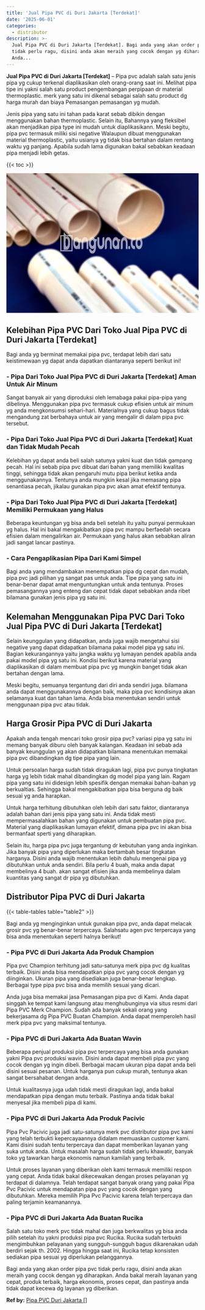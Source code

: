 ```yaml
---
title: 'Jual Pipa PVC di Duri Jakarta [Terdekat]'
date: '2025-06-01'
categories:
  - distributor
description: >-
  Jual Pipa PVC di Duri Jakarta [Terdekat]. Bagi anda yang akan order pipa pvc
  tidak perlu ragu, disini anda akan meraih yang cocok dengan yg diharapkan.
  Anda...
---
```


**Jual Pipa PVC di Duri Jakarta \[Terdekat\]** – Pipa pvc adalah salah satu jenis pipa yg cukup terkenal diaplikasikan oleh orang-orang saat ini. Melihat pipa tipe ini yakni salah satu product pengembangan perpipaan dr material thermoplastic. merk yang satu ini dikenal sebagai salah satu product dg harga murah dan biaya Pemasangan pemasangan yg mudah.

Jenis pipa yang satu ini tahan pada karat sebab dibikin dengan menggunakan bahan thermoplastic. Selain itu, Bahannya yang fleksibel akan menjadikan pipa type ini mudah untuk diaplikasikann. Meski begitu, pipa pvc termasuk miliki sisi negative Walaupun dibuat menggunakan material thermoplastic, yaitu usianya yg tidak bisa bertahan dalam rentang waktu yg panjang. Apabila sudah lama digunakan bakal sebabkan keadaan pipa menjadi lebih getas.

{{< toc >}}

![Jual Pipa PVC di Duri Jakarta [Terdekat]](/images/jaul-pipa-pvc-29.png)

## Kelebihan Pipa PVC Dari Toko Jual Pipa PVC di Duri Jakarta \[Terdekat\]

Bagi anda yg berminat memakai pipa pvc, terdapat lebih dari satu keistimewaan yg dapat anda dapatkan diantaranya seperti berikut ini!

### \- Pipa Dari Toko Jual Pipa PVC di Duri Jakarta \[Terdekat\] Aman Untuk Air Minum

Sangat banyak air yang diproduksi oleh lemabaga pakai pipa-pipa yang dibelinya. Menggunakan pipa pvc termasuk cukup efisien untuk air minum yg anda mengkonsumsi sehari-hari. Materialnya yang cukup bagus tidak mengandung zat berbahaya untuk air yang mengalir di dalam pipa pvc tersebut.

### \- Pipa Dari Toko Jual Pipa PVC di Duri Jakarta \[Terdekat\] Kuat dan Tidak Mudah Pecah

Kelebihan yg dapat anda beli salah satunya yakni kuat dan tidak gampang pecah. Hal ini sebab pipa pvc dibuat dari bahan yang memiliki kwalitas tinggi, sehingga tidak akan pengaruhi mutu pipa berikut ketika anda menggunakannya. Tentunya anda mungkin kesal jika memasang pipa senantiasa pecah, jikalau gunakan pipa pvc akan amat efektif tentunya.

### \- Pipa Dari Toko Jual Pipa PVC di Duri Jakarta \[Terdekat\] Memiliki Permukaan yang Halus

Beberapa keuntungan yg bisa anda beli setelah itu yaitu punyai permukaan yg halus. Hal ini bakal mengakibatkan pipa pvc mampu berfaedah secara efisien dalam mengalirkan air. Permukaan yang halus akan sebabkan aliran jadi sangat lancar pastinya.

### \- Cara Pengaplikasian Pipa Dari Kami Simpel

Bagi anda yang mendambakan menempatkan pipa dg cepat dan mudah, pipa pvc jadi pilihan yg sangat pas untuk anda. Tipe pipa yang satu ini benar-benar dapat amat menguntungkan untuk anda tentunya. Proses pemasangannya yang enteng dan cepat tidak dapat sebabkan anda ribet bilamana gunakan jenis pipa yg satu ini.

## Kelemahan Menggunakan Pipa PVC Dari Toko Jual Pipa PVC di Duri Jakarta \[Terdekat\]

Selain keunggulan yang didapatkan, anda juga wajib mengetahui sisi negative yang dapat didapatkan bilamana pakai model pipa yg satu ini. Bagian kekurangannya yaitu jangka waktu yg lumayan pendek apabila anda pakai model pipa yg satu ini. Kondisi berikut karena material yang diaplikasikan di dalam membuat pipa pvc yg mungkin banget tidak akan bertahan dengan lama.

Meski begitu, semuanya tergantung dari diri anda sendiri juga. bilamana anda dapat menggunakannya dengan baik, maka pipa pvc kondisinya akan selamanya kuat dan tahan lama. Anda bisa menentukan sendiri untuk menggunaan pipa pvc atau tidak.

## Harga Grosir Pipa PVC di Duri Jakarta

Apakah anda tengah mencari toko grosir pipa pvc? variasi pipa yg satu ini memang banyak diburu oleh banyak kalangan. Keadaan ini sebab ada banyak keunggulan yg akan didapatkan bilamana menentukan memakai pipa pvc dibandingkan dg tipe pipa yang lain.

Untuk persoalan harga sudah tidak diragukan lagi, pipa pvc punya tingkatan harga yg lebih tidak mahal dibandingkan dg model pipa yang lain. Ragam pipa yang satu ini didesign lebih spesifik dengan memakai bahan-bahan yg berkualtias. Sehingga bakal mengakibatkan pipa bisa berguna dg baik sesuai yg anda harapkan.

Untuk harga terhitung dibutuhkan oleh lebih dari satu faktor, diantaranya adalah bahan dari jenis pipa yang satu ini. Anda tidak mesti mempermasalahkan bahan yang digunakan untuk pembuatan pipa pvc. Material yang diaplikasikan lumayan efektif, dimana pipa pvc ini akan bisa bermanfaat sperti yang diharapkan.

Selain itu, harga pipa pvc juga tergantung dr kebutuhan yang anda inginkan. Jika banyak pipa yang diperlukan maka bertambah besar tingkatan harganya. Disini anda wajib menentukan lebih dahulu mengenai pipa yg dibutuhkan untuk anda sendiri. Bila perlu 4 buah, maka anda dapat membelinya 4 buah. akan sangat efisien jika anda membelinya dalam kuantitas yang sangat dr pipa yg dibutuhkan.

## Distributor Pipa PVC di Duri Jakarta

{{< table-tables table="table2" >}}

Bagi anda yg menginginkan untuk gunakan pipa pvc, anda dapat melacak grosir pvc yg benar-benar terpercaya. Salahsatu agen pvc terpercaya yang bisa anda menentukan seperti halnya berikut!

### \- Pipa PVC di Duri Jakarta Ada Produk Champion

Pipa pvc Champion terhitung jadi satu-satunya merk pipa pvc dg kualitas terbaik. Disini anda bisa mendapatkan pipa pvc yang cocok dengan yg diinginkan. Ukuran pipa yang disediakan juga benar-benar lengkap. Berbagai type pipa pvc bisa anda memilih sesuai yang dicari.

Anda juga bisa memakai jasa Pemasangan pipa pvc di Kami. Anda dapat singgah ke tempat kami langsung atau menghubunginya via situs resmi dari Pipa PVC Merk Champion. Sudah ada banyak sekali orang yang bekerjasama dg Pipa PVC Buatan Champion. Anda dapat memperoleh hasil merk pipa pvc yang maksimal tentunya.

### \- Pipa PVC di Duri Jakarta Ada Buatan Wavin

Beberapa penjual produksi pipa pvc terpercaya yang bisa anda gunakan yakni Pipa pvc produksi wavin. Disini anda dapat membeli pipa pvc yang cocok dengan yg ingin dibeli. Berbagai macam ukuran pipa dapat anda beli disini sesuai pesanan. Untuk harganya pun cukup murah, tentunya akan sangat bersahabat dengan anda.

Untuk kualitasnya juga udah tidak mesti diragukan lagi, anda bakal mendapatkan pipa dengan mutu terbaik. Pastinya anda tidak bakal menyesal jika membeli pipa di kami.

### \- Pipa PVC di Duri Jakarta Ada Produk Pacivic

Pipa Pvc Pacivic juga jadi satu-satunya merk pvc distributor pipa pvc kami yang telah terbukti kepercayaannya didalam memuaskan customer kami. Kami disini sudah tentu terpercaya dan dapat memberikan layanan yang suka untuk anda. Untuk masalah harga sudah tidak perlu khawatir, banyak toko yg tawarkan harga ekonomis namun kamilah yang terbaik.

Untuk proses layanan yang diberikan oleh kami termasuk memiliki respon yang cepat. Anda tidak bakal dikecewakan dengan proses pelayanan yg terdapat di dalamnya. Telah terdapat sangat banyak orang yang pakai Pipa Pvc Pacivic untuk mendapatan pipa pvc yang cocok dengan yang dibutuhkan. Mereka memilih Pipa Pvc Pacivic karena telah terpercaya dan paling terjamin keamanannya.

### \- Pipa PVC di Duri Jakarta Ada Buatan Rucika

Salah satu toko merk pvc tidak mahal dan juga berkwalitas yg bisa anda pilih setelah itu yakni produksi pipa pvc Rucika. Rucika sudah terbukti mengimbuhkan pelayanan yang sungguh-sungguh bagus dikarenakan udah berdiri sejak th. 2002. Hingga hingga saat ini, Rucika tetap konsisten sediakan pipa sesuai yg diperlukan pelanggannya.

Bagi anda yang akan order pipa pvc tidak perlu ragu, disini anda akan meraih yang cocok dengan yg diharapkan. Anda bakal meraih layanan yang cepat, produk terbaik, harga ekonomis, proses cepat, dan pastinya anda tidak dapat kecewa dg layanan yg diberikan.

**Ref by:** [Pipa PVC Duri Jakarta []](https://id.wikipedia.org/wiki/Pipa)
